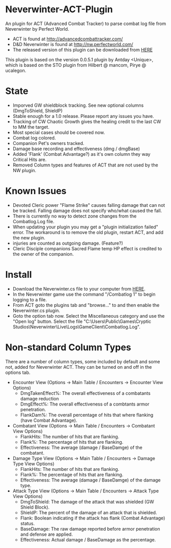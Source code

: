 Neverwinter-ACT-Plugin
======================

An plugin for ACT (Advanced Combat Tracker) to parse combat log file from Neverwinter by Perfect World.

- ACT is found at http://advancedcombattracker.com/
- D&D Neverwinter is found at http://nw.perfectworld.com/
- The released version of this plugin can be downloaded from [HERE](https://s3.amazonaws.com/nw-act-plugin/Neverwinter.cs)

This plugin is based on the version 0.0.5.1 plugin by Antday \<Unique\>, 
which is based on the STO plugin from Hilbert @ mancom, Pirye @ ucalegon.


State
=====
- Imporved GW shieldblock tracking.  See new optional columns (DmgToShield, ShieldP)
- Stable enough for a 1.0 release.  Please report any issues you have.
- Tracking of CW Chaotic Growth gives the healing credit to the last CW to MM the target.
- Most special cases should be covered now.
- Combat log colored.
- Companion Pet's owners tracked.
- Damage base recording and effectiveness (dmg / dmgBase)
- Added 'Flank' (Combat Advantage?) as it's own column they way Critical Hits are.
- Removed Column types and features of ACT that are not used by the NW plugin.


Known Issues
============
- Devoted Cleric power "Flame Strike" causes falling damage that can not be tracked.  Falling damage does not specify who/what caused the fall.
- There is currently no way to detect zone changes from the Combatlog.Log file.
- When updating your plugin you may get a "plugin initialization failed" error.  The workaround is to remove the old plugin, restart ACT, and add the new plugin.
- injuries are counted as outgoing damage.  (Feature?)
- Cleric Disciple companions Sacred Flame temp HP effect is credited to the owner of the companion.


Install
=======

- Download the Neverwinter.cs file to your computer from [HERE](https://s3.amazonaws.com/nw-act-plugin/Neverwinter.cs).
- In the Neverwinter game use the command "/Combatlog 1" to begin logging to a file.  
- From ACT goto the plugins tab and "browse..." to and then enable the Neverwinter.cs plugin.  
- Goto the option tab now.   Select the Miscellaneous category and use the "Open log" button.  Select the file "C:\Users\Public\Games\Cryptic Studios\Neverwinter\Live\Logs\GameClient\Combatlog.Log".


Non-standard Column Types
=========================
There are a number of column types, some included by default and some not, added for Neverwinter ACT.  They can be turned on and off in the options tab.
- Encounter View (Options -> Main Table / Encounters -> Encounter View Options)
  - DmgTakenEffect%: The overall effectiveness of a combatants damage reduction
  - DmgEffect%: The overall effectiveness of a combtants armor penetration.
  - FlankDam%: The overall percentage of hits that where flanking (have Combat Advantage).
- Combatant View (Options -> Main Table / Encounters -> Combatant View Options)
  - FlankHits: The number of hits that are flanking.
  - Flank%: The percentage of hits that are flanking.
  - Effectiveness: The average (damage / BaseDamge) of the combatant.
- Damage Type View (Options -> Main Table / Encounters -> Damage Type View Options)
  - FlankHits: The number of hits that are flanking.
  - Flank%: The percentage of hits that are flanking.
  - Effectiveness: The average (damage / BaseDamge) of the damage type.
- Attack Type View (Options -> Main Table / Encounters -> Attack Type View Options)
  - DmgToShield: The damage of the attack that was shielded (GW Shield Block). 
  - ShieldP: The percent of the damage of an attack that is shielded.
  - Flank: Boolean indicating if the attack has flank (Combat Advantage) status.
  - BaseDamage: The raw damage reported before armor penetration and defense are applied.
  - Effectiveness: Actual damage / BaseDamage as the percentage.
